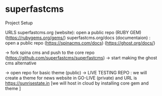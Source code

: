 # superfastcms

Project Setup

URLS
superfastcms.org (website): open a public repo (RUBY GEM)   (https://rubygems.org/gems/)
superfastcms.org/docs (documentaion) : open a public repo (https://spinacms.com/docs) (https://ghost.org/docs/)



-> fork spina cms and push to the core repo (https://github.com/superfastcms/superfastcms)
-> start making the ghost cms alternative


-> open repo for basic theme (public)
-> LIVE TESTING REPO : we will create a theme for news website in GO-LIVE  (private) and URL is https://sunrisestate.in   [we will host in cloud by installing core gem and theme ]







